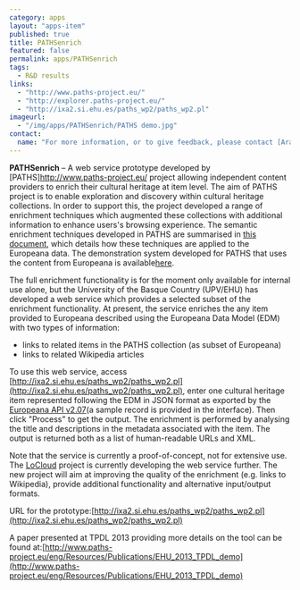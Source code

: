 ```yaml
---
category: apps
layout: "apps-item"
published: true
title: PATHSenrich
featured: false
permalink: apps/PATHSenrich
tags: 
  - R&D results
links: 
  - "http://www.paths-project.eu/"
  - "http://explorer.paths-project.eu/"
  - "http://ixa2.si.ehu.es/paths_wp2/paths_wp2.pl"
imageurl: 
  - "/img/apps/PATHSenrich/PATHS demo.jpg"
contact: 
  name: "For more information, or to give feedback, please contact [Arantxa Otegi](arantza.otegi@ehu.es)".
---
```

**PATHSenrich** – A web service prototype developed by [PATHS]http://www.paths-project.eu/ project allowing independent content providers to enrich their cultural heritage at item level.
The aim of PATHS project is to enable exploration and discovery within cultural heritage collections. In order to support this, the project developed a range of enrichment techniques which augmented these collections with additional information to enhance users's browsing experience. The semantic enrichment techniques developed in PATHS are summarised in [this document](http://www.paths-project.eu/eng/Resources/Semantic-Enrichment-of-Cultural-Heritage-content-in-PATHS), which details how these techniques are applied to the Europeana data. The demonstration system developed for PATHS that uses the content from Europeana is available[here](http://explorer.paths-project.eu/). 

The full enrichment functionality is for the moment only available for internal use alone, but the University of the Basque Country (UPV/EHU) has developed a web service which provides a selected subset of the enrichment functionality. At present, the service enriches the any item provided to Europeana described using the Europeana Data Model (EDM) with two types of information:
* links to related items in the PATHS collection (as subset of Europeana)
* links to related Wikipedia articles

To use this web service, access [http://ixa2.si.ehu.es/paths_wp2/paths_wp2.pl](http://ixa2.si.ehu.es/paths_wp2/paths_wp2.pl), enter one cultural heritage item represented following the EDM in JSON format as exported by the [Europeana API v2.07](http://preview.europeana.eu/portal/api-introduction.html)(a sample record is provided in the interface). Then click "Process" to get the output. The enrichment is performed by analysing the title and descriptions in the metadata associated with the item. The output is returned both as a list of human-readable URLs and XML.

Note that the service is currently a proof-of-concept, not for extensive use. The [LoCloud](http://www.locloud.eu/) project is currently developing the web service further. The new project will aim at improving the quality of the enrichment (e.g. links to Wikipedia), provide additional functionality and alternative input/output formats.

URL for the prototype:[http://ixa2.si.ehu.es/paths_wp2/paths_wp2.pl](http://ixa2.si.ehu.es/paths_wp2/paths_wp2.pl) 

A paper presented at TPDL 2013 providing more details on the tool can be found at:[http://www.paths-project.eu/eng/Resources/Publications/EHU_2013_TPDL_demo](http://www.paths-project.eu/eng/Resources/Publications/EHU_2013_TPDL_demo)

